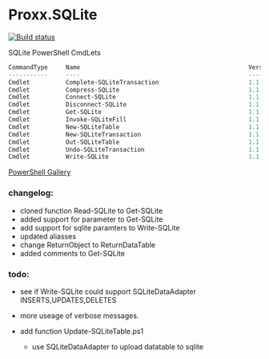# Proxx.SQLite

[![Build status](https://ci.appveyor.com/api/projects/status/jlqm3jv2hao310ml?svg=true)](https://ci.appveyor.com/project/Proxx/proxx-sqlite)

SQLite PowerShell CmdLets

``` powershell
CommandType     Name                                               Version    Source
-----------     ----                                               -------    ------
Cmdlet          Complete-SQLiteTransaction                         1.1.1.1    Proxx.SQLite
Cmdlet          Compress-SQLite                                    1.1.1.1    Proxx.SQLite
Cmdlet          Connect-SQLite                                     1.1.1.1    Proxx.SQLite
Cmdlet          Disconnect-SQLite                                  1.1.1.1    Proxx.SQLite
Cmdlet          Get-SQLite                                         1.1.1.1    Proxx.SQLite
Cmdlet          Invoke-SQLiteFill                                  1.1.1.1    Proxx.SQLite
Cmdlet          New-SQLiteTable                                    1.1.1.1    Proxx.SQLite
Cmdlet          New-SQLiteTransaction                              1.1.1.1    Proxx.SQLite
Cmdlet          Out-SQLiteTable                                    1.1.1.1    Proxx.SQLite
Cmdlet          Undo-SQLiteTransaction                             1.1.1.1    Proxx.SQLite
Cmdlet          Write-SQLite                                       1.1.1.1    Proxx.SQLite
```


[PowerShell Gallery](https://www.powershellgallery.com/packages/Proxx.SQLite/)



### changelog:
 - cloned function Read-SQLite to Get-SQLite
 - added support for parameter to Get-SQLite
 - add support for sqlite paramters to Write-SQLite
 - updated aliasses
 - change ReturnObject to ReturnDataTable
 - added comments to Get-SQLite

### todo:
 - see if Write-SQLite could support SQLiteDataAdapter INSERTS,UPDATES,DELETES 
 - more useage of verbose messages.

 - add function Update-SQLiteTable.ps1
    - use SQLiteDataAdapter to upload datatable to sqlite


